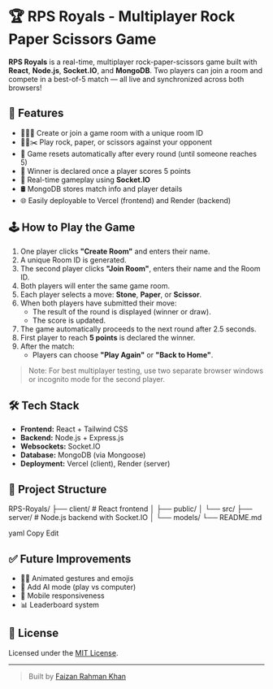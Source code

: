 # 🏆 RPS Royals - Multiplayer Rock Paper Scissors Game

**RPS Royals** is a real-time, multiplayer rock-paper-scissors game built with **React**, **Node.js**, **Socket.IO**, and **MongoDB**. Two players can join a room and compete in a best-of-5 match — all live and synchronized across both browsers!

## 🚀 Features

- 🧑‍🤝‍🧑 Create or join a game room with a unique room ID
- 🗿📄✂️ Play rock, paper, or scissors against your opponent
- 🔁 Game resets automatically after every round (until someone reaches 5)
- 🏁 Winner is declared once a player scores 5 points
- 🔴 Real-time gameplay using **Socket.IO**
- 🛢 MongoDB stores match info and player details
- 🌐 Easily deployable to Vercel (frontend) and Render (backend)

## 🕹️ How to Play the Game

1. One player clicks **"Create Room"** and enters their name.
2. A unique Room ID is generated.
3. The second player clicks **"Join Room"**, enters their name and the Room ID.
4. Both players will enter the same game room.
5. Each player selects a move: **Stone**, **Paper**, or **Scissor**.
6. When both players have submitted their move:
   - The result of the round is displayed (winner or draw).
   - The score is updated.
7. The game automatically proceeds to the next round after 2.5 seconds.
8. First player to reach **5 points** is declared the winner.
9. After the match:
   - Players can choose **"Play Again"** or **"Back to Home"**.

> Note: For best multiplayer testing, use two separate browser windows or incognito mode for the second player.

## 🛠️ Tech Stack

- **Frontend:** React + Tailwind CSS
- **Backend:** Node.js + Express.js
- **Websockets:** Socket.IO
- **Database:** MongoDB (via Mongoose)
- **Deployment:** Vercel (client), Render (server)

## 📂 Project Structure

RPS-Royals/
├── client/ # React frontend
│ ├── public/
│ └── src/
├── server/ # Node.js backend with Socket.IO
│ └── models/
└── README.md

yaml
Copy
Edit

## ✅ Future Improvements

- 🧑‍🎨 Animated gestures and emojis
- 🧠 Add AI mode (play vs computer)
- 📱 Mobile responsiveness
- 📊 Leaderboard system

## 📄 License

Licensed under the [MIT License](LICENSE).

---

> Built by [Faizan Rahman Khan](https://github.com/faizan-oss)
